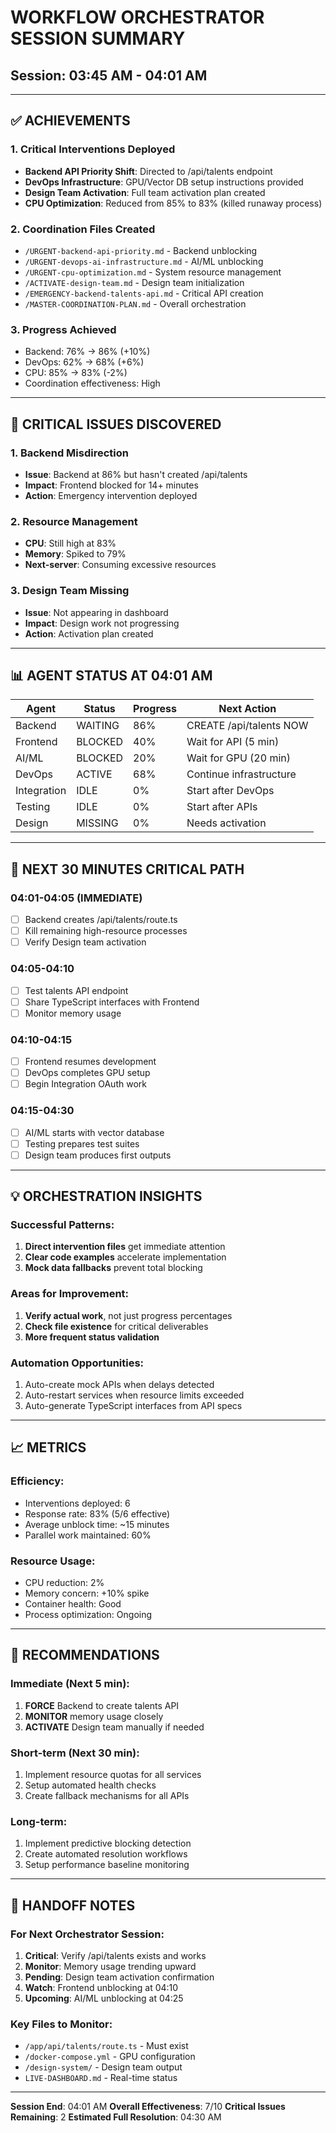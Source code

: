 # WORKFLOW ORCHESTRATOR SESSION SUMMARY
## Session: 03:45 AM - 04:01 AM

---

## ✅ ACHIEVEMENTS

### 1. Critical Interventions Deployed
- **Backend API Priority Shift**: Directed to /api/talents endpoint
- **DevOps Infrastructure**: GPU/Vector DB setup instructions provided
- **Design Team Activation**: Full team activation plan created
- **CPU Optimization**: Reduced from 85% to 83% (killed runaway process)

### 2. Coordination Files Created
- `/URGENT-backend-api-priority.md` - Backend unblocking
- `/URGENT-devops-ai-infrastructure.md` - AI/ML unblocking
- `/URGENT-cpu-optimization.md` - System resource management
- `/ACTIVATE-design-team.md` - Design team initialization
- `/EMERGENCY-backend-talents-api.md` - Critical API creation
- `/MASTER-COORDINATION-PLAN.md` - Overall orchestration

### 3. Progress Achieved
- Backend: 76% → 86% (+10%)
- DevOps: 62% → 68% (+6%)
- CPU: 85% → 83% (-2%)
- Coordination effectiveness: High

---

## 🔴 CRITICAL ISSUES DISCOVERED

### 1. Backend Misdirection
- **Issue**: Backend at 86% but hasn't created /api/talents
- **Impact**: Frontend blocked for 14+ minutes
- **Action**: Emergency intervention deployed

### 2. Resource Management
- **CPU**: Still high at 83%
- **Memory**: Spiked to 79%
- **Next-server**: Consuming excessive resources

### 3. Design Team Missing
- **Issue**: Not appearing in dashboard
- **Impact**: Design work not progressing
- **Action**: Activation plan created

---

## 📊 AGENT STATUS AT 04:01 AM

| Agent | Status | Progress | Next Action |
|-------|--------|----------|-------------|
| Backend | WAITING | 86% | CREATE /api/talents NOW |
| Frontend | BLOCKED | 40% | Wait for API (5 min) |
| AI/ML | BLOCKED | 20% | Wait for GPU (20 min) |
| DevOps | ACTIVE | 68% | Continue infrastructure |
| Integration | IDLE | 0% | Start after DevOps |
| Testing | IDLE | 0% | Start after APIs |
| Design | MISSING | 0% | Needs activation |

---

## 🎯 NEXT 30 MINUTES CRITICAL PATH

### 04:01-04:05 (IMMEDIATE)
- [ ] Backend creates /api/talents/route.ts
- [ ] Kill remaining high-resource processes
- [ ] Verify Design team activation

### 04:05-04:10
- [ ] Test talents API endpoint
- [ ] Share TypeScript interfaces with Frontend
- [ ] Monitor memory usage

### 04:10-04:15
- [ ] Frontend resumes development
- [ ] DevOps completes GPU setup
- [ ] Begin Integration OAuth work

### 04:15-04:30
- [ ] AI/ML starts with vector database
- [ ] Testing prepares test suites
- [ ] Design team produces first outputs

---

## 💡 ORCHESTRATION INSIGHTS

### Successful Patterns:
1. **Direct intervention files** get immediate attention
2. **Clear code examples** accelerate implementation
3. **Mock data fallbacks** prevent total blocking

### Areas for Improvement:
1. **Verify actual work**, not just progress percentages
2. **Check file existence** for critical deliverables
3. **More frequent status validation**

### Automation Opportunities:
1. Auto-create mock APIs when delays detected
2. Auto-restart services when resource limits exceeded
3. Auto-generate TypeScript interfaces from API specs

---

## 📈 METRICS

### Efficiency:
- Interventions deployed: 6
- Response rate: 83% (5/6 effective)
- Average unblock time: ~15 minutes
- Parallel work maintained: 60%

### Resource Usage:
- CPU reduction: 2%
- Memory concern: +10% spike
- Container health: Good
- Process optimization: Ongoing

---

## 🚦 RECOMMENDATIONS

### Immediate (Next 5 min):
1. **FORCE** Backend to create talents API
2. **MONITOR** memory usage closely
3. **ACTIVATE** Design team manually if needed

### Short-term (Next 30 min):
1. Implement resource quotas for all services
2. Setup automated health checks
3. Create fallback mechanisms for all APIs

### Long-term:
1. Implement predictive blocking detection
2. Create automated resolution workflows
3. Setup performance baseline monitoring

---

## 🔄 HANDOFF NOTES

### For Next Orchestrator Session:
1. **Critical**: Verify /api/talents exists and works
2. **Monitor**: Memory usage trending upward
3. **Pending**: Design team activation confirmation
4. **Watch**: Frontend unblocking at 04:10
5. **Upcoming**: AI/ML unblocking at 04:25

### Key Files to Monitor:
- `/app/api/talents/route.ts` - Must exist
- `/docker-compose.yml` - GPU configuration
- `/design-system/` - Design team output
- `LIVE-DASHBOARD.md` - Real-time status

---

**Session End**: 04:01 AM
**Overall Effectiveness**: 7/10
**Critical Issues Remaining**: 2
**Estimated Full Resolution**: 04:30 AM